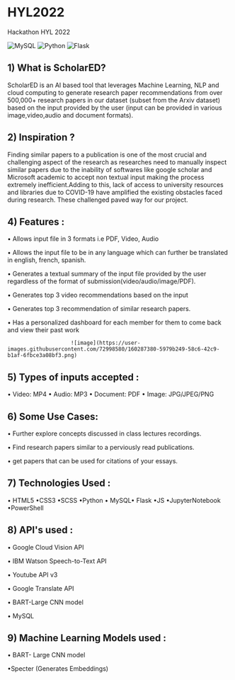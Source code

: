# HYL2022
Hackathon HYL 2022

![MySQL](https://img.shields.io/badge/MySQL-%2320232a.svg?style=for-the-badge&logo=MySQL&logoColor=%2361DAFB)
![Python](https://img.shields.io/badge/python-3670A0?style=for-the-badge&logo=python&logoColor=ffdd54)
![Flask](https://img.shields.io/badge/flask-3670A0?style=for-the-badge&logo=flask&logoColor=ffdd54)

## 1) What is ScholarED?

ScholarED is an AI based tool that leverages Machine Learning, NLP and cloud computing 
to generate research paper recommendations from over 500,000+ research papers in our dataset (subset from the Arxiv dataset)
based on the input provided by the user (input can be provided in various image,video,audio and document formats).


## 2) Inspiration ?

Finding similar papers to a publication is one of the most crucial and challenging aspect of the research as researches need to manually 
inspect similar papers due to the inability of softwares like google scholar and Microsoft academic to accept non textual input making the 
process extremely inefficient.Adding to this, lack of access to university resources and libraries due to COVID-19 have amplified the existing 
obstacles faced during research. These challenged paved way for our project.


## 4) Features :

• Allows input file in 3 formats i.e PDF, Video, Audio

• Allows the input file to be in any language which can further be translated in english, french, spanish. 

• Generates a textual summary of the input file provided by the user regardless of the format of submission(video/audio/image/PDF). 

• Generates top 3 video recommendations based on the input

• Generates top 3 recommendation of similar research papers.

• Has a personalized dashboard for each member for them to come back and view their past work

                        ![image](https://user-images.githubusercontent.com/72998580/160287380-5979b249-58c6-42c9-b1af-6fbce3a08bf3.png)


## 5) Types of inputs accepted : 

• Video: MP4
• Audio: MP3
• Document: PDF
• Image: JPG/JPEG/PNG

## 6) Some Use Cases: 

• Further explore concepts discussed in class lectures recordings.

• Find research papers similar to a perviously read publications.

• get papers that can be used for citations of your essays.


## 7) Technologies Used :

  • HTML5 •CSS3 •SCSS •Python 
  • MySQL• Flask •JS •JupyterNotebook
  •PowerShell 

## 8) API's used :

  • Google Cloud Vision API

  • IBM Watson Speech-to-Text API
  
  • Youtube API v3
  
  • Google Translate API
  
  • BART-Large CNN model
  
  • MySQL

## 9) Machine Learning Models used :

  • BART- Large CNN model

  •Specter (Generates Embeddings)
